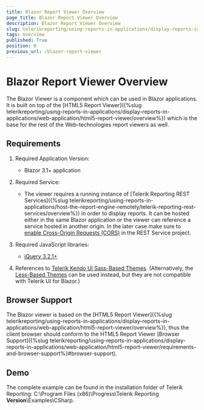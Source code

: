 ```yaml
---
title: Blazor Report Viewer Overview
page_title: Blazor Report Viewer Overview
description: Blazor Report Viewer Overview
slug: telerikreporting/using-reports-in-applications/display-reports-in-applications/web-application/blazor-report-viewer/overview
tags: overview
published: True
position: 0
previous_url: /blazor-report-viewer
---
```


# Blazor Report Viewer Overview

The Blazor Viewer is a component which can be used in Blazor applications. It is built on top of the [HTML5 Report Viewer]({%slug telerikreporting/using-reports-in-applications/display-reports-in-applications/web-application/html5-report-viewer/overview%}) which is the base for the rest of the Web-technologies report viewers as well. 

## Requirements

1. Required Application Version: 

   + Blazor 3.1+ application 

1. Required Service: 

   + The viewer requires a running instance of [Telerik Reporting REST Services]({%slug telerikreporting/using-reports-in-applications/host-the-report-engine-remotely/telerik-reporting-rest-services/overview%}) in order to display reports. It can be hosted either in the same Blazor application or the viewer can reference a service hosted in another origin. In the later case make sure to [enable Cross-Origin Requests (CORS)](https://docs.microsoft.com/en-us/aspnet/core/security/cors?view=aspnetcore-3.1) in the REST Service project. 

1. Required JavaScript libraries:

   + [jQuery 3.2.1+](https://jquery.com/download/) 

1. References to [Telerik Kendo UI Sass-Based Themes](https://docs.telerik.com/kendo-ui/styles-and-layout/sass-themes). (Alternatively, the [Less-Based Themes](https://docs.telerik.com/kendo-ui/styles-and-layout/appearance-styling) can be used instead, but they are not compatible with Telerik UI for Blazor.) 

## Browser Support

The Blazor viewer is based on the [HTML5 Report Viewer]({%slug telerikreporting/using-reports-in-applications/display-reports-in-applications/web-application/html5-report-viewer/overview%}), thus the client browser should conform to the HTML5 Report Viewer [Browser Support]({%slug telerikreporting/using-reports-in-applications/display-reports-in-applications/web-application/html5-report-viewer/requirements-and-browser-support%}#browser-support). 

## Demo

The complete example can be found in the installation folder of Telerik Reporting: C:\Program Files (x86)\Progress\Telerik Reporting __Version__\Examples\CSharp\. 
